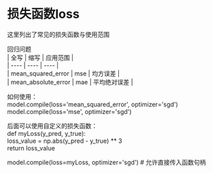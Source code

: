 # 损失函数loss
这里列出了常见的损失函数与使用范围

回归问题  
| 全写 | 缩写 | 应用范围 |  
| ---- | ---- | ---- |  
| mean_squared_error | mse | 均方误差 |  
| mean_absolute_error | mae | 平均绝对误差 |   



如何使用：  
model.compile(loss='mean_squared_error', optimizer='sgd')  
model.compile(loss='mse', optimizer='sgd')  

后面可以使用自定义的损失函数：  
def myLoss(y_pred, y_true):  
    loss_value = np.abs(y_pred - y_true) ** 3  
    return loss_value

model.compile(loss=myLoss, optimizer='sgd') # 允许直接传入函数句柄
